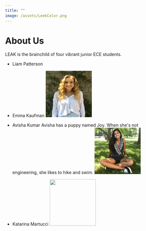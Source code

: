 ```yaml
---
title: ""
image: /assets/LeekColor.png
---
```


# About Us

LEAK is the brainchild of four vibrant junior ECE students.
- Liam Patterson

- Emma Kaufman
          <img src="assets/aboutus/Emma.jpg" width="150" height = "150">
- Avisha Kumar
    Avisha has a puppy named Joy. When she's not engineering, she likes to hike and swim. 
                                                <img src="assets/aboutus/Avisha.jpg" width="150" height = "150">
- Katarina Martucci
          <img src="assets/aboutus/katarina.png" width="150" height = "150">


